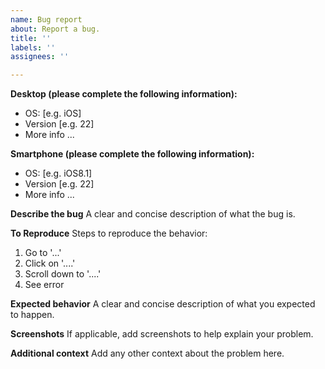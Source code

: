 ```yaml
---
name: Bug report
about: Report a bug.
title: ''
labels: ''
assignees: ''

---
```


**Desktop (please complete the following information):**
 - OS: [e.g. iOS]
 - Version [e.g. 22]
 - More info ...

**Smartphone (please complete the following information):**
 - OS: [e.g. iOS8.1]
 - Version [e.g. 22]
 - More info ...


**Describe the bug**
A clear and concise description of what the bug is.

**To Reproduce**
Steps to reproduce the behavior:
1. Go to '...'
2. Click on '....'
3. Scroll down to '....'
4. See error

**Expected behavior**
A clear and concise description of what you expected to happen.

**Screenshots**
If applicable, add screenshots to help explain your problem.

**Additional context**
Add any other context about the problem here.
